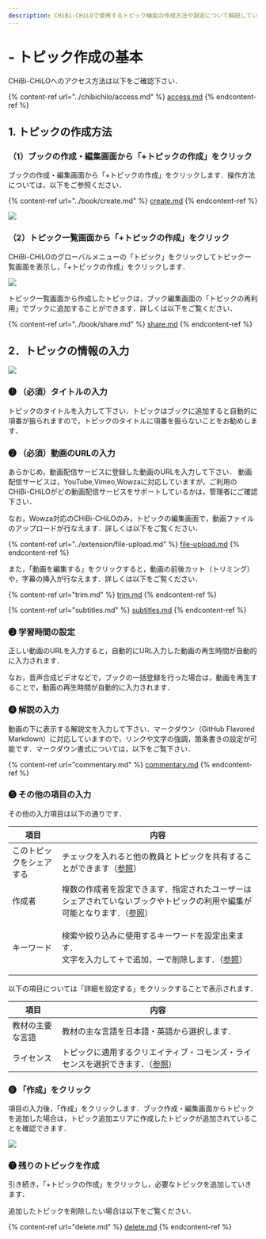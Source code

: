 ```yaml
---
description: CHiBi-CHiLOで使用するトピック機能の作成方法や設定について解説しています．
---
```


# - トピック作成の基本

CHiBi-CHiLOへのアクセス方法は以下をご確認下さい．

{% content-ref url="../chibichilo/access.md" %}
[access.md](../chibichilo/access.md)
{% endcontent-ref %}

## 1. トピックの作成方法

### （1）ブックの作成・編集画面から「+トピックの作成」をクリック

ブックの作成・編集画面から「+トピックの作成」をクリックします．操作方法については，以下をご参照ください．

{% content-ref url="../book/create.md" %}
[create.md](../book/create.md)
{% endcontent-ref %}

![](../.gitbook/assets/topic-create\_01.png)

### （2）トピック一覧画面から「+トピックの作成」をクリック

CHiBi-CHiLOのグローバルメニューの「トピック」をクリックしてトピック一覧画面を表示し，「+トピックの作成」をクリックします．

![](../.gitbook/assets/topic-create\_02.png)

トピック一覧画面から作成したトピックは，ブック編集画面の「トピックの再利用」でブックに追加することができます．詳しくは以下をご覧ください．

{% content-ref url="../book/share.md" %}
[share.md](../book/share.md)
{% endcontent-ref %}

## 2．トピックの情報の入力

![](../.gitbook/assets/topic-create\_03.png)

### ❶ （必須）タイトルの入力

トピックのタイトルを入力して下さい．トピックはブックに追加すると自動的に項番が振られますので，トピックのタイトルに項番を振らないことをお勧めします．

### ❷ （必須）動画のURLの入力

あらかじめ，動画配信サービスに登録した動画のURLを入力して下さい． 動画配信サービスは，YouTube,Vimeo,Wowzaに対応していますが，ご利用のCHiBi-CHiLOがどの動画配信サービスをサポートしているかは，管理者にご確認下さい．

なお，Wowza対応のCHiBi-CHiLOのみ，トピックの編集画面で，動画ファイルのアップロードが行なえます．詳しくは以下をご覧ください．

{% content-ref url="../extension/file-upload.md" %}
[file-upload.md](../extension/file-upload.md)
{% endcontent-ref %}

また，「動画を編集する」をクリックすると，動画の前後カット（トリミング）や，字幕の挿入が行なえます．詳しくは以下をご覧ください．

{% content-ref url="trim.md" %}
[trim.md](trim.md)
{% endcontent-ref %}

{% content-ref url="subtitles.md" %}
[subtitles.md](subtitles.md)
{% endcontent-ref %}

### ❸ 学習時間の設定

正しい動画のURLを入力すると，自動的にURL入力した動画の再生時間が自動的に入力されます．

なお，音声合成ビデオなどで，ブックの一括登録を行った場合は，動画を再生することで，動画の再生時間が自動的に入力されます．

### ❹ 解説の入力

動画の下に表示する解説文を入力して下さい．マークダウン（GitHub Flavored Markdown）に対応していますので，リンクや文字の強調，箇条書きの設定が可能です．マークダウン書式については，以下をご覧下さい．

{% content-ref url="commentary.md" %}
[commentary.md](commentary.md)
{% endcontent-ref %}

### ❺ その他の項目の入力

その他の入力項目は以下の通りです．

| 項目           | 内容                                                                                    |
| ------------ | ------------------------------------------------------------------------------------- |
| このトピックをシェアする | チェックを入れると他の教員とトピックを共有することができます（[参照](share.md)）                                        |
| 作成者          | 複数の作成者を設定できます．指定されたユーザーはシェアされていないブックやトピックの利用や編集が可能となります．（[参照](author.md)）             |
| キーワード        | <p>検索や絞り込みに使用するキーワードを設定出来ます．<br>文字を入力して＋で追加，ーで削除します．（<a href="keyword.md">参照</a>）</p> |

以下の項目については「詳細を設定する」をクリックすることで表示されます．

| 項目       | 内容                                                             |
| -------- | -------------------------------------------------------------- |
| 教材の主要な言語 | 教材の主な言語を日本語・英語から選択します．                                         |
| ライセンス    | トピックに適用するクリエイティブ・コモンズ・ライセンスを選択できます．（[参照](licence-settings.md)） |

### ❻ 「作成」をクリック

項目の入力後，「作成」をクリックします．ブック作成・編集画面からトピックを追加した場合は，トピック追加エリアに作成したトピックが追加されていることを確認できます．

![](../.gitbook/assets/topic-create\_04.png)

### ❼ 残りのトピックを作成

引き続き，「+トピックの作成」をクリックし，必要なトピックを追加していきます．

追加したトピックを削除したい場合は以下をご覧ください．

{% content-ref url="delete.md" %}
[delete.md](delete.md)
{% endcontent-ref %}
